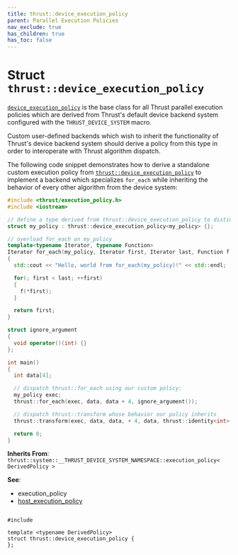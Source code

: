 ```yaml
---
title: thrust::device_execution_policy
parent: Parallel Execution Policies
nav_exclude: true
has_children: true
has_toc: false
---
```


# Struct `thrust::device_execution_policy`

<code><a href="{{ site.baseurl }}/api/classes/structthrust_1_1device__execution__policy.html">device&#95;execution&#95;policy</a></code> is the base class for all Thrust parallel execution policies which are derived from Thrust's default device backend system configured with the <code>THRUST&#95;DEVICE&#95;SYSTEM</code> macro.

Custom user-defined backends which wish to inherit the functionality of Thrust's device backend system should derive a policy from this type in order to interoperate with Thrust algorithm dispatch.

The following code snippet demonstrates how to derive a standalone custom execution policy from <code><a href="{{ site.baseurl }}/api/classes/structthrust_1_1device__execution__policy.html">thrust::device&#95;execution&#95;policy</a></code> to implement a backend which specializes <code>for&#95;each</code> while inheriting the behavior of every other algorithm from the device system:



```cpp
#include <thrust/execution_policy.h>
#include <iostream>

// define a type derived from thrust::device_execution_policy to distinguish our custom execution policy:
struct my_policy : thrust::device_execution_policy<my_policy> {};

// overload for_each on my_policy
template<typename Iterator, typename Function>
Iterator for_each(my_policy, Iterator first, Iterator last, Function f)
{
  std::cout << "Hello, world from for_each(my_policy)!" << std::endl;

  for(; first < last; ++first)
  {
    f(*first);
  }

  return first;
}

struct ignore_argument
{
  void operator()(int) {}
};

int main()
{
  int data[4];

  // dispatch thrust::for_each using our custom policy:
  my_policy exec;
  thrust::for_each(exec, data, data + 4, ignore_argument());

  // dispatch thrust::transform whose behavior our policy inherits
  thrust::transform(exec, data, data, + 4, data, thrust::identity<int>());

  return 0;
}
```

**Inherits From**:
`thrust::system::__THRUST_DEVICE_SYSTEM_NAMESPACE::execution_policy< DerivedPolicy >`

**See**:
* execution_policy 
* <a href="{{ site.baseurl }}/api/classes/structthrust_1_1host__execution__policy.html">host_execution_policy</a>

<code class="doxybook">
<span>#include <thrust/execution_policy.h></span><br>
<span>template &lt;typename DerivedPolicy&gt;</span>
<span>struct thrust::device&#95;execution&#95;policy {</span>
<span>};</span>
</code>

